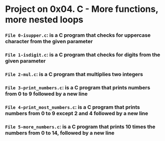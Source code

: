# Project on 0x04. C - More functions, more nested loops

### `File 0-isupper.c`: is a C program that checks for uppercase character from the given parameter

### `File 1-isdigit.c`: is a C program that checks for digits from the given parameter

### `File 2-mul.c`: is a C program that multiplies two integers

### `File 3-print_numbers.c`: is a C program that prints numbers from 0 to 9 followed by a new line

### `File 4-print_most_numbers.c`: is a C program that prints numbers from 0 to 9 except 2 and 4 followed by a new line

### `File 5-more_numbers.c`: is a C program that prints 10 times the numbers from 0 to 14, followed by a new line
